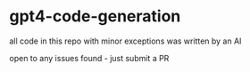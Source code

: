 # gpt4-code-generation

all code in this repo with minor exceptions was written by an AI 

open to any issues found - just submit a PR 
